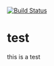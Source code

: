 [![Build Status](https://travis-ci.org/alvaradojl/test.png?branch=master)](https://travis-ci.org/alvaradojl/test)

# test
this is a test
